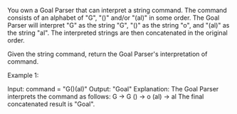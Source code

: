 You own a Goal Parser that can interpret a string command. The command 
consists of an alphabet of "G", "()" and/or "(al)" in some order. The Goal 
Parser will interpret "G" as the string "G", "()" as the string "o", and 
"(al)" as the string "al". The interpreted strings are then concatenated 
in the original order.

Given the string command, return the Goal Parser's interpretation of 
command.

 

Example 1:

Input: command = "G()(al)"
Output: "Goal"
Explanation: The Goal Parser interprets the command as follows:
G -> G
() -> o
(al) -> al
The final concatenated result is "Goal".
